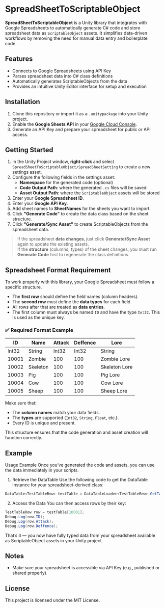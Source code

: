 # SpreadSheetToScriptableObject

**SpreadSheetToScriptableObject** is a Unity library that integrates with Google Spreadsheets to automatically generate C# code and store spreadsheet data as `ScriptableObject` assets. It simplifies data-driven workflows by removing the need for manual data entry and boilerplate code.

## Features

- Connects to Google Spreadsheets using API Key
- Parses spreadsheet data into C# class definitions
- Automatically generates ScriptableObjects from the data
- Provides an intuitive Unity Editor interface for setup and execution

## Installation

1. Clone this repository or import it as a `.unitypackage` into your Unity project.
2. Enable the **Google Sheets API** in your [Google Cloud Console](https://console.cloud.google.com/).
3. Generate an API Key and prepare your spreadsheet for public or API access.

## Getting Started

1. In the Unity Project window, **right-click** and select  
   `SpreadSheetToScriptableObject/SpreadSheetSetting` to create a new settings asset.
2. Configure the following fields in the settings asset:
   - **Namespace** for the generated code (optional)
   - **Code Output Path**: where the generated `.cs` files will be saved
   - **Asset Output Path**: where the `ScriptableObject` assets will be stored
3. Enter your **Google Spreadsheet ID**.
4. Enter your **Google API Key**.
5. Add sheet names to **SheetNames** for the sheets you want to import.
6. Click **"Generate Code"** to create the data class based on the sheet structure.
7. Click **"Generate/Sync Asset"** to create ScriptableObjects from the spreadsheet data.

> If the spreadsheet **data changes**, just click **Generate/Sync Asset** again to update the existing assets.  
> If the **structure** (columns, types) of the sheet changes, you must run **Generate Code** first to regenerate the class definitions.

## Spreadsheet Format Requirement

To work properly with this library, your Google Spreadsheet must follow a specific structure.

- The **first row** should define the field names (column headers).
- The **second row** must define the **data types** for each field.
- All rows after that are treated as **data entries**.
- The first column must always be named `ID` and have the type `Int32`. This is used as the unique key.

### ✅ Required Format Example

| ID     | Name     | Attack | Deffence | Lore          |
|--------|----------|--------|----------|---------------|
| Int32  | String   | Int32  | Int32    | String        |
| 10001  | Zombie   | 100    | 100      | Zombie Lore   |
| 10002  | Skeleton | 100    | 100      | Skeleton Lore |
| 10003  | Pig      | 100    | 100      | Pig Lore      |
| 10004  | Cow      | 100    | 100      | Cow Lore      |
| 10005  | Sheep    | 100    | 100      | Sheep Lore    |

Make sure that:
- The **column names** match your data fields.
- The **types** are supported (`Int32`, `String`, `Float`, etc.).
- Every ID is unique and present.

This structure ensures that the code generation and asset creation will function correctly.

## Example

Usage Example
Once you’ve generated the code and assets, you can use the data immediately in your scripts.

1. Retrieve the DataTable
Use the following code to get the DataTable<T> instance for your spreadsheet-derived class:

```cs
DataTable<TestTableRow> testTable = DataTableLoader<TestTableRow>.GetTable();
```
2. Access the Data
You can then access rows by their key:

```cs
TestTableRow row = testTable[10001];
Debug.Log(row.ID);
Debug.Log(row.Attack);
Debug.Log(row.Deffence);
```

That’s it — you now have fully typed data from your spreadsheet available as ScriptableObject assets in your Unity project.

## Notes

- Make sure your spreadsheet is accessible via API Key (e.g., published or shared properly).

## License

This project is licensed under the MIT License.  
